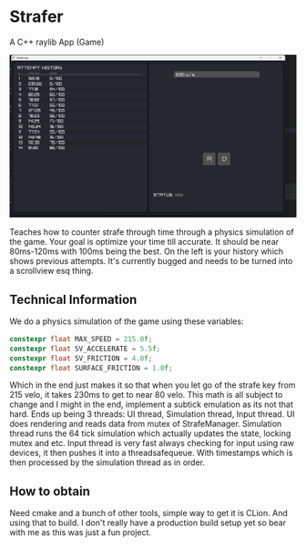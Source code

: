# Strafer

A C++ raylib App (Game)

![Demonstration picture of the menu](https://github.com/Jviguy/strafer/blob/master/images/demo.png?raw=true)

Teaches how to counter strafe through time through a physics simulation of the game. 
Your goal is optimize your time till accurate. It should be near 80ms-120ms with 100ms being the best.
On the left is your history which shows previous attempts. It's currently bugged and needs to be turned into a scrollview esq thing.

## Technical Information

We do a physics simulation of the game using these variables:
```cpp
constexpr float MAX_SPEED = 215.0f;
constexpr float SV_ACCELERATE = 5.5f;
constexpr float SV_FRICTION = 4.0f;
constexpr float SURFACE_FRICTION = 1.0f;
```
Which in the end just makes it so that when you let go of the strafe key from 215 velo, it takes 230ms to get to near 80 velo.
This math is all subject to change and I might in the end, implement a subtick emulation as its not that hard.
Ends up being 3 threads: UI thread, Simulation thread, Input thread. UI does rendering and reads data from mutex of StrafeManager. 
Simulation thread runs the 64 tick simulation which actually updates the state, locking mutex and etc.
Input thread is very fast always checking for input using raw devices, it then pushes it into a threadsafequeue. With timestamps
which is then processed by the simulation thread as in order.

## How to obtain

Need cmake and a bunch of other tools, simple way to get it is CLion. And using that to build.
I don't really have a production build setup yet so bear with me as this was just a fun project.
